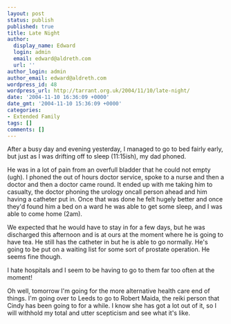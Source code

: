 ```yaml
---
layout: post
status: publish
published: true
title: Late Night
author:
  display_name: Edward
  login: admin
  email: edward@aldreth.com
  url: ''
author_login: admin
author_email: edward@aldreth.com
wordpress_id: 48
wordpress_url: http://tarrant.org.uk/2004/11/10/late-night/
date: '2004-11-10 16:36:09 +0000'
date_gmt: '2004-11-10 15:36:09 +0000'
categories:
- Extended Family
tags: []
comments: []
---
```

<p>After a busy day and evening yesterday, I managed to go to bed fairly early, but just as I was drifting off to sleep (11:15ish), my dad phoned.</p>
<p>He was in a lot of pain from an overfull bladder that he could not empty (ugh).  I phoned the out of hours doctor service, spoke to a nurse and then a doctor and then a doctor came round.  It ended up with me taking him to casualty, the doctor phoning the urology oncall person ahead and him having a catheter put in.  Once that was done he felt hugely better and once they'd found him a bed on a ward he was able to get some sleep, and I was able to come home (2am).</p>
<p>We expected that he would have to stay in for a few days, but he was discharged this afternoon and is at ours at the moment where he is going to have tea.  He still has the catheter in but he is able to go normally.  He's going to be put on a waiting list for some sort of prostate operation.  He seems fine though.</p>
<p>I hate hospitals and I seem to be having to go to them far too often at the moment!</p>
<p>Oh well, tomorrow I'm going for the more alternative health care end of things.  I'm going over to Leeds to go to Robert Maida, the reiki person that Cindy has been going to for a while.  I know she has got a lot out of it, so I will withhold my total and utter scepticism and see what it's like.</p>

